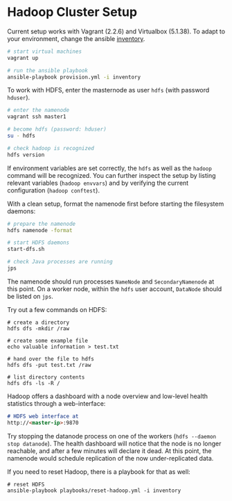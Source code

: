 # Hadoop Cluster Setup

Current setup works with Vagrant (2.2.6) and Virtualbox (5.1.38). To adapt to your environment, change the ansible [inventory](inventory).

```sh
# start virtual machines
vagrant up

# run the ansible playbook
ansible-playbook provision.yml -i inventory
```

To work with HDFS, enter the masternode as user `hdfs` (with password `hduser`).

```sh
# enter the namenode
vagrant ssh master1

# become hdfs (password: hduser)
su - hdfs

# check hadoop is recognized
hdfs version
```

If environment variables are set correctly, the `hdfs` as well as the `hadoop` command will be recognized. You can further inspect the setup by listing relevant variables (`hadoop envvars`) and by verifying the current configuration (`hadoop conftest`).

With a clean setup, format the namenode first before starting the filesystem daemons:

```sh
# prepare the namenode
hdfs namenode -format

# start HDFS daemons
start-dfs.sh

# check Java processes are running
jps
```

The namenode should run processes `NameNode` and `SecondaryNamenode` at this point. On a worker node, within the `hdfs` user account, `DataNode` should be listed on `jps`.


Try out a few commands on HDFS:

```
# create a directory
hdfs dfs -mkdir /raw

# create some example file
echo valuable information > test.txt

# hand over the file to hdfs
hdfs dfs -put test.txt /raw

# list directory contents
hdfs dfs -ls -R /
```

Hadoop offers a dashboard with a node overview and low-level health statistics through a web-interface:

```md
# HDFS web interface at
http://<master-ip>:9870
```

Try stopping the datanode process on one of the workers (`hdfs --daemon stop datanode`). The health dashboard will notice that the node is no longer reachable, and after a few minutes will declare it dead. At this point, the namenode would schedule replication of the now under-replicated data.

If you need to reset Hadoop, there is a playbook for that as well:

```
# reset HDFS
ansible-playbook playbooks/reset-hadoop.yml -i inventory
```

